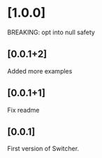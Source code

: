 # [1.0.0]

BREAKING: opt into null safety

## [0.0.1+2]

Added more examples

## [0.0.1+1]

Fix readme

## [0.0.1]

First version of Switcher.

